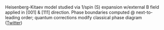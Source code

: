 
Heisenberg-Kitaev model studied via 1/spin (S) expansion w/external B field applied in [001] & [111] direction. Phase boundaries computed @ next-to-leading order; quantum corrections modify classical phase diagram ([Twitter](https://twitter.com/JoshuahHeath/status/1281285457867874307))
